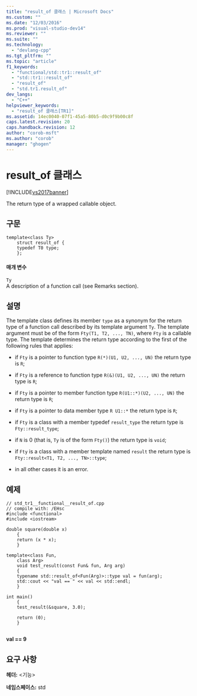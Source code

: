 ```yaml
---
title: "result_of 클래스 | Microsoft Docs"
ms.custom: ""
ms.date: "12/03/2016"
ms.prod: "visual-studio-dev14"
ms.reviewer: ""
ms.suite: ""
ms.technology: 
  - "devlang-cpp"
ms.tgt_pltfrm: ""
ms.topic: "article"
f1_keywords: 
  - "functional/std::tr1::result_of"
  - "std::tr1::result_of"
  - "result_of"
  - "std.tr1.result_of"
dev_langs: 
  - "C++"
helpviewer_keywords: 
  - "result_of 클래스[TR1]"
ms.assetid: 14ec0040-07f1-45a5-80b5-d0c9f9b00c8f
caps.latest.revision: 20
caps.handback.revision: 12
author: "corob-msft"
ms.author: "corob"
manager: "ghogen"
---
```

# result_of 클래스
[!INCLUDE[vs2017banner](../assembler/inline/includes/vs2017banner.md)]

The return type of a wrapped callable object.  
  
## 구문  
  
```  
template<class Ty>  
    struct result_of {  
    typedef T0 type;  
    };  
```  
  
#### 매개 변수  
 `Ty`  
 A description of a function call \(see Remarks section\).  
  
## 설명  
 The template class defines its member `type` as a synonym for the return type of a function call described by its template argument `Ty`.  The template argument must be of the form `Fty(T1, T2, ..., TN)`, where `Fty` is a callable type.  The template determines the return type according to the first of the following rules that applies:  
  
-   if `Fty` is a pointer to function type `R(*)(U1, U2, ..., UN)` the return type is `R`;  
  
-   if `Fty` is a reference to function type `R(&)(U1, U2, ..., UN)` the return type is `R`;  
  
-   if `Fty` is a pointer to member function type `R(U1::*)(U2, ..., UN)` the return type is `R`;  
  
-   if `Fty` is a pointer to data member type `R U1::*` the return type is `R`;  
  
-   if `Fty` is a class with a member typedef `result_type` the return type is `Fty::result_type`;  
  
-   if `N` is 0 \(that is, `Ty` is of the form `Fty()`\) the return type is `void`;  
  
-   if `Fty` is a class with a member template named `result` the return type is `Fty::result<T1, T2, ..., TN>::type`;  
  
-   in all other cases it is an error.  
  
## 예제  
  
```  
// std_tr1__functional__result_of.cpp   
// compile with: /EHsc   
#include <functional>   
#include <iostream>   
  
double square(double x)   
    {   
    return (x * x);   
    }   
  
template<class Fun,   
    class Arg>   
    void test_result(const Fun& fun, Arg arg)   
    {   
    typename std::result_of<Fun(Arg)>::type val = fun(arg);   
    std::cout << "val == " << val << std::endl;   
    }   
  
int main()   
    {   
    test_result(&square, 3.0);   
  
    return (0);   
    }  
  
```  
  
  **val \=\= 9**   
## 요구 사항  
 **헤더:** \<기능\>  
  
 **네임스페이스:** std